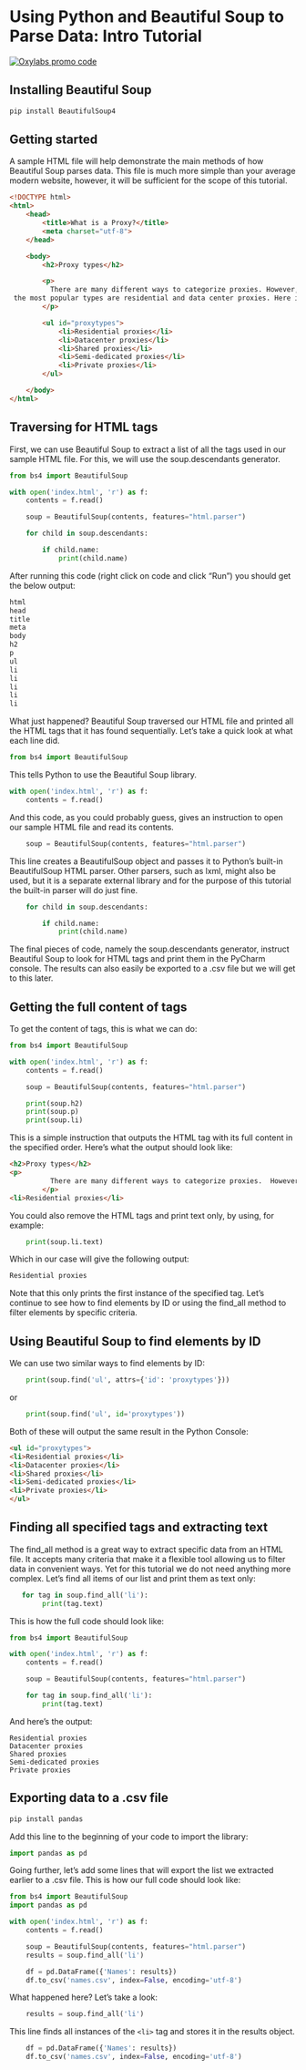 # Using Python and Beautiful Soup to Parse Data: Intro Tutorial


[![Oxylabs promo code](https://user-images.githubusercontent.com/129506779/250792357-8289e25e-9c36-4dc0-a5e2-2706db797bb5.png)](https://oxylabs.go2cloud.org/aff_c?offer_id=7&aff_id=877&url_id=112)


## Installing Beautiful Soup

```bash
pip install BeautifulSoup4
```

## Getting started

A sample HTML file will help demonstrate the main methods of how Beautiful Soup parses data. This file is much more simple than your average modern website, however, it will be sufficient for the scope of this tutorial.

```html
<!DOCTYPE html>
<html>
    <head>
        <title>What is a Proxy?</title>
        <meta charset="utf-8">
    </head>

    <body>
        <h2>Proxy types</h2>

        <p>
          There are many different ways to categorize proxies. However, two of   
 the most popular types are residential and data center proxies. Here is a list of the most common types.
        </p>

        <ul id="proxytypes">
            <li>Residential proxies</li>
            <li>Datacenter proxies</li>
            <li>Shared proxies</li>
            <li>Semi-dedicated proxies</li>
            <li>Private proxies</li>
        </ul>

    </body>
</html>
```

## Traversing for HTML tags

First, we can use Beautiful Soup to extract a list of all the tags used in our sample HTML file. For this, we will use the soup.descendants generator.

```python
from bs4 import BeautifulSoup

with open('index.html', 'r') as f:
    contents = f.read()

    soup = BeautifulSoup(contents, features="html.parser")

    for child in soup.descendants:

        if child.name:
            print(child.name)
```

After running this code (right click on code and click “Run”) you should get the below output:

```html
html
head
title
meta
body
h2
p
ul
li
li
li
li
li
```

What just happened? Beautiful Soup traversed our HTML file and printed all the HTML tags that it has found sequentially. Let’s take a quick look at what each line did.

```python
from bs4 import BeautifulSoup
```

This tells Python to use the Beautiful Soup library.

```python
with open('index.html', 'r') as f:
    contents = f.read()
```

And this code, as you could probably guess, gives an instruction to open our sample HTML file and read its contents.

```python
    soup = BeautifulSoup(contents, features="html.parser")
```

This line creates a BeautifulSoup object and passes it to Python’s built-in BeautifulSoup HTML parser. Other parsers, such as lxml, might also be used, but it is a separate external library and for the purpose of this tutorial the built-in parser will do just fine.

```python
    for child in soup.descendants:

        if child.name:
            print(child.name)
```

The final pieces of code, namely the soup.descendants generator, instruct Beautiful Soup to look for HTML tags and print them in the PyCharm console. The results can also easily be exported to a .csv file but we will get to this later.

## Getting the full content of tags

To get the content of tags, this is what we can do:

```python
from bs4 import BeautifulSoup

with open('index.html', 'r') as f:
    contents = f.read()

    soup = BeautifulSoup(contents, features="html.parser")

    print(soup.h2)
    print(soup.p)
    print(soup.li)
```

This is a simple instruction that outputs the HTML tag with its full content in the specified order. Here’s what the output should look like:

```html
<h2>Proxy types</h2>
<p>
          There are many different ways to categorize proxies.  However, two of the most popular types are residential and data center proxies. Here is a list of the most common types.
        </p>
<li>Residential proxies</li>
```

You could also remove the HTML tags and print text only, by using, for example:

```python
    print(soup.li.text)
```

Which in our case will give the following output:

```html
Residential proxies
```

Note that this only prints the first instance of the specified tag. Let’s continue to see how to find elements by ID or using the find_all method to filter elements by specific criteria.

## Using Beautiful Soup to find elements by ID

We can use two similar ways to find elements by ID:

```python
    print(soup.find('ul', attrs={'id': 'proxytypes'}))
```

or

```python
    print(soup.find('ul', id='proxytypes'))
```

Both of these will output the same result in the Python Console:

```html
<ul id="proxytypes">
<li>Residential proxies</li>
<li>Datacenter proxies</li>
<li>Shared proxies</li>
<li>Semi-dedicated proxies</li>
<li>Private proxies</li>
</ul>
```

## Finding all specified tags and extracting text

The find_all method is a great way to extract specific data from an HTML file. It accepts many criteria that make it a flexible tool allowing us to filter data in convenient ways. Yet for this tutorial we do not need anything more complex. Let’s find all items of our list and print them as text only:

```python
   for tag in soup.find_all('li'):
        print(tag.text)
```

This is how the full code should look like:

```python
from bs4 import BeautifulSoup

with open('index.html', 'r') as f:
    contents = f.read()

    soup = BeautifulSoup(contents, features="html.parser")

    for tag in soup.find_all('li'):
        print(tag.text)
```

And here’s the output:

```
Residential proxies
Datacenter proxies
Shared proxies
Semi-dedicated proxies
Private proxies
```

## Exporting data to a .csv file

```bash
pip install pandas
```

Add this line to the beginning of your code to import the library:

```python
import pandas as pd
```

Going further, let’s add some lines that will export the list we extracted earlier to a .csv file. This is how our full code should look like:

```python
from bs4 import BeautifulSoup
import pandas as pd

with open('index.html', 'r') as f:
    contents = f.read()

    soup = BeautifulSoup(contents, features="html.parser")
    results = soup.find_all('li')

    df = pd.DataFrame({'Names': results})
    df.to_csv('names.csv', index=False, encoding='utf-8')
```

What happened here? Let’s take a look:

```python
    results = soup.find_all('li')
```

This line finds all instances of the `<li>` tag and stores it in the results object.

```python
    df = pd.DataFrame({'Names': results})
    df.to_csv('names.csv', index=False, encoding='utf-8')
```
